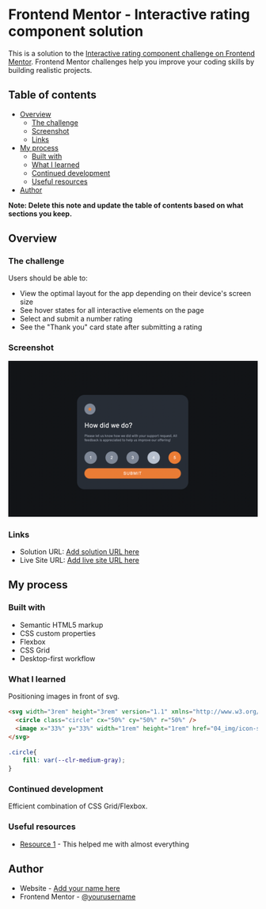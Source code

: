 # Frontend Mentor - Interactive rating component solution

This is a solution to the [Interactive rating component challenge on Frontend Mentor](https://www.frontendmentor.io/challenges/interactive-rating-component-koxpeBUmI). Frontend Mentor challenges help you improve your coding skills by building realistic projects. 

## Table of contents

- [Overview](#overview)
  - [The challenge](#the-challenge)
  - [Screenshot](#screenshot)
  - [Links](#links)
- [My process](#my-process)
  - [Built with](#built-with)
  - [What I learned](#what-i-learned)
  - [Continued development](#continued-development)
  - [Useful resources](#useful-resources)
- [Author](#author)

**Note: Delete this note and update the table of contents based on what sections you keep.**

## Overview

### The challenge

Users should be able to:

- View the optimal layout for the app depending on their device's screen size
- See hover states for all interactive elements on the page
- Select and submit a number rating
- See the "Thank you" card state after submitting a rating

### Screenshot

![](04_img/screenshot.png)

### Links

- Solution URL: [Add solution URL here](https://your-solution-url.com)
- Live Site URL: [Add live site URL here](https://your-live-site-url.com)

## My process

### Built with

- Semantic HTML5 markup
- CSS custom properties
- Flexbox
- CSS Grid
- Desktop-first workflow

### What I learned

Positioning images in front of svg.

```html
<svg width="3rem" height="3rem" version="1.1" xmlns="http://www.w3.org/2000/svg">
  <circle class="circle" cx="50%" cy="50%" r="50%" />
  <image x="33%" y="33%" width="1rem" height="1rem" href="04_img/icon-star.svg" />
</svg>
```
```css
.circle{
    fill: var(--clr-medium-gray);
}
```

### Continued development

Efficient combination of CSS Grid/Flexbox.

### Useful resources

- [Resource 1](https://www.w3schools.com) - This helped me with almost everything

## Author

- Website - [Add your name here](https://www.your-site.com)
- Frontend Mentor - [@yourusername](https://www.frontendmentor.io/profile/yourusername)